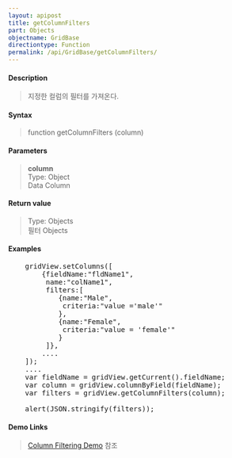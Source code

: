 ```yaml
---
layout: apipost
title: getColumnFilters
part: Objects
objectname: GridBase
directiontype: Function
permalink: /api/GridBase/getColumnFilters/
---
```



#### Description

> 지정한 컬럼의 필터를 가져온다.  

#### Syntax

> function getColumnFilters (column)  

#### Parameters

> **column**  
> Type: Object  
> Data Column  


#### Return value

> Type: Objects  
> 필터 Objects  


#### Examples 

<pre class="prettyprint">
    gridView.setColumns([
    	{fieldName:"fldName1", 
    	 name:"colName1",
    	 filters:[
    	 	{name:"Male",
    	 	 criteria:"value ='male'"
    	 	},
    	 	{name:"Female",
    	 	 criteria:"value = 'female'"
    	 	}
    	 ]},
    	....
    ]);
    ....
    var fieldName = gridView.getCurrent().fieldName;
    var column = gridView.columnByField(fieldName);
    var filters = gridView.getColumnFilters(column);
	
    alert(JSON.stringify(filters));				
</pre>

#### Demo Links
> [Column Filtering Demo](http://demo.realgrid.com/Demo/ColumnFiltering) 참조